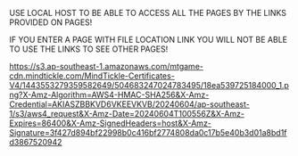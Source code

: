USE LOCAL HOST TO BE ABLE TO ACCESS ALL THE PAGES BY THE LINKS PROVIDED ON PAGES!

IF YOU ENTER A PAGE WITH FILE LOCATION LINK YOU WILL NOT BE ABLE TO USE THE LINKS TO SEE OTHER PAGES!

https://s3.ap-southeast-1.amazonaws.com/mtgame-cdn.mindtickle.com/MindTickle-Certificates-V4/1443553279359582649/504683247024783495/18ea539725184000_1.png?X-Amz-Algorithm=AWS4-HMAC-SHA256&X-Amz-Credential=AKIASZBBKVD6VKEEVKVB/20240604/ap-southeast-1/s3/aws4_request&X-Amz-Date=20240604T100556Z&X-Amz-Expires=86400&X-Amz-SignedHeaders=host&X-Amz-Signature=3f427d894bf22998b0c416bf2774808da0c17b5e40b3d01a8bd1fd3867520942
